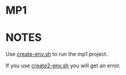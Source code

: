 # MP1

# NOTES
Use [create-env.sh](./create-env.sh) to run the mp1 project.

If you use [create2-env.sh](./create2-env.sh) you will get an error.